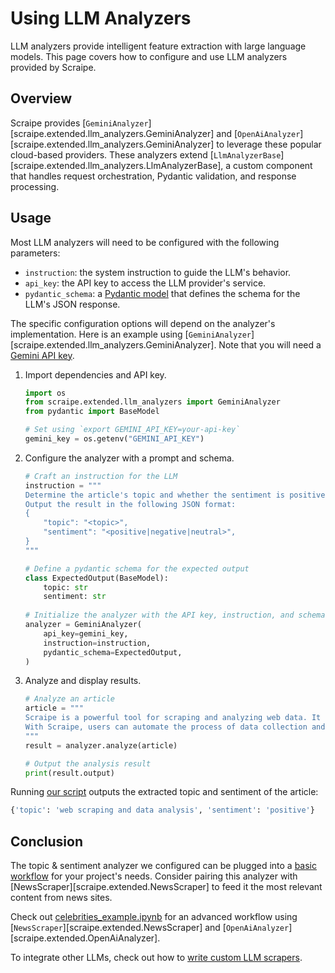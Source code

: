 # Using LLM Analyzers

LLM analyzers provide intelligent feature extraction with large language models. This page covers how to configure and use LLM analyzers provided by Scraipe.

## Overview

Scraipe provides [`GeminiAnalyzer`][scraipe.extended.llm_analyzers.GeminiAnalyzer] and [`OpenAiAnalyzer`][scraipe.extended.llm_analyzers.GeminiAnalyzer] to leverage these popular cloud-based providers. These analyzers extend [`LlmAnalyzerBase`][scraipe.extended.llm_analyzers.LlmAnalyzerBase], a custom component that handles request orchestration, Pydantic validation, and response processing.

## Usage

Most LLM analyzers will need to be configured with the following parameters:

- `instruction`: the system instruction to guide the LLM's behavior.
- `api_key`: the API key to access the LLM provider's service.
- `pydantic_schema`: a [Pydantic model](https://docs.pydantic.dev/latest/concepts/models/) that defines the schema for the LLM's JSON response. 

The specific configuration options will depend on the analyzer's implementation. Here is an example using [`GeminiAnalyzer`][scraipe.extended.llm_analyzers.GeminiAnalyzer]. Note that you will need a [Gemini API key](https://ai.google.dev/gemini-api/docs/api-key).

1. Import dependencies and API key.

    ```python
    import os
    from scraipe.extended.llm_analyzers import GeminiAnalyzer
    from pydantic import BaseModel

    # Set using `export GEMINI_API_KEY=your-api-key`
    gemini_key = os.getenv("GEMINI_API_KEY")
    ```

2. Configure the analyzer with a prompt and schema.
    ```python
    # Craft an instruction for the LLM
    instruction = """
    Determine the article's topic and whether the sentiment is positive, negative, or neutral.
    Output the result in the following JSON format:
    {
        "topic": "<topic>",
        "sentiment": "<positive|negative|neutral>",
    }
    """

    # Define a pydantic schema for the expected output
    class ExpectedOutput(BaseModel):
        topic: str
        sentiment: str
        
    # Initialize the analyzer with the API key, instruction, and schema
    analyzer = GeminiAnalyzer(
        api_key=gemini_key,
        instruction=instruction,
        pydantic_schema=ExpectedOutput,
    )
    ```

3. Analyze and display results.
    ```python
    # Analyze an article
    article = """
    Scraipe is a powerful tool for scraping and analyzing web data. It allows users to extract information from websites easily and efficiently.
    With Scraipe, users can automate the process of data collection and analysis, saving time and effort.
    """
    result = analyzer.analyze(article)

    # Output the analysis result
    print(result.output)
    ```

Running [our script](https://github.com/SnpM/scraipe/blob/main/examples/gemini_analyzer_example.py) outputs the extracted topic and sentiment of the article:

```bash
{'topic': 'web scraping and data analysis', 'sentiment': 'positive'}
```

## Conclusion

The topic & sentiment analyzer we configured can be plugged into a [basic workflow](../get_started/basic_workflow.md) for your project's needs. Consider pairing this analyzer with [NewsScraper][scraipe.extended.NewsScraper] to feed it the most relevant content from news sites.

Check out [celebrities_example.ipynb](https://github.com/SnpM/scraipe/blob/main/examples/celebrities_example.ipynb) for an advanced workflow using [`NewsScraper`][scraipe.extended.NewsScraper] and [`OpenAiAnalyzer`][scraipe.extended.OpenAiAnalyzer].

To integrate other LLMs, check out how to [write custom LLM scrapers](../advanced_usage/./extending_llm_analyzers.md).